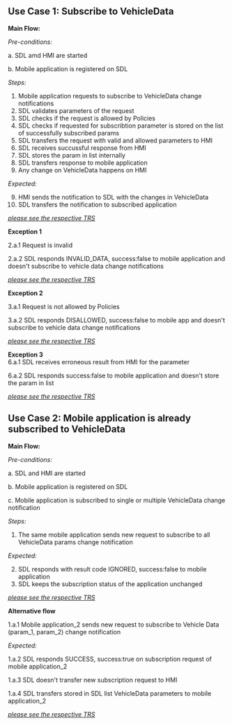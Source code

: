 ## Use Case 1: Subscribe to VehicleData

**Main Flow:**

_Pre-conditions:_

a. SDL amd HMI are started

b. Mobile application is registered on SDL

_Steps:_

1. Mobile application requests to subscribe to VehicleData change notifications
2. SDL validates parameters of the request
3. SDL checks if the request is allowed by Policies
4. SDL checks if requested for subscribtion parameter is stored on the list of successfully subscribed params
5. SDL transfers the request with valid and allowed parameters to HMI
6. SDL receives succussful response from HMI
7. SDL stores the param in list internally
8. SDL transfers response to mobile application
9. Any change on VehicleData happens on HMI

_Expected:_

9. HMI sends the notification to SDL with the changes in VehicleData
10. SDL transfers the notification to subscribed application

_[please see the respective TRS]()_ 

**Exception 1**

2.a.1 Request is invalid

2.a.2 SDL responds INVALID_DATA, success:false to mobile application and doesn't subscribe to vehicle data change notifications

_[please see the respective TRS]()_ 

**Exception 2**

3.a.1 Request is not allowed by Policies

3.a.2 SDL responds DISALLOWED, success:false to mobile app and doesn't subscribe to vehicle data change notifications  

_[please see the respective TRS]()_ 

**Exception 3**  
6.a.1 SDL receives erroneous result from HMI for the parameter  

6.a.2 SDL responds success:false to mobile application and doesn't store the param in list

_[please see the respective TRS]()_ 
## Use Case 2: Mobile application is already subscribed to VehicleData

**Main Flow:**

_Pre-conditions:_

a. SDL and HMI are started

b. Mobile application is registered on SDL

c. Mobile application is subscribed to single or multiple VehicleData change notification

_Steps:_

1. The same mobile application sends new request to subscribe to all VehicleData params change notification

_Expected:_

2. SDL responds with result code IGNORED, success:false to mobile application
3. SDL keeps the subscription status of the application unchanged

_[please see the respective TRS]()_ 

**Alternative flow**  

1.a.1 Mobile application_2 sends new request to subscribe to Vehicle Data (param_1, param_2) change notification  

_Expected:_  

1.a.2 SDL responds SUCCESS, success:true on subscription request of mobile application_2  

1.a.3 SDL doesn't transfer new subscription request to HMI  

1.a.4 SDL transfers stored in SDL list VehicleData parameters to mobile application_2 

_[please see the respective TRS]()_ 